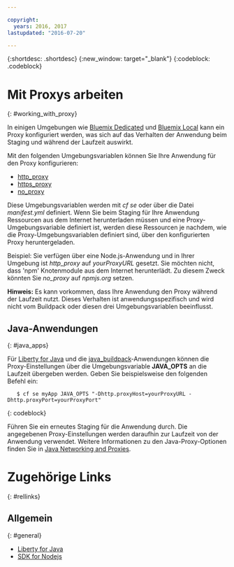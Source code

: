 ```yaml
---

copyright:
  years: 2016, 2017
lastupdated: "2016-07-20"

---
```


{:shortdesc: .shortdesc}
{:new_window: target="_blank"}
{:codeblock: .codeblock}


# Mit Proxys arbeiten
{: #working_with_proxy}



In einigen Umgebungen wie [Bluemix Dedicated](/docs/dedicated/index.html#dedicated) und [Bluemix Local](/docs/local/index.html#local) kann ein Proxy konfiguriert werden, was sich auf das Verhalten der Anwendung beim Staging und während der Laufzeit auswirkt.

Mit den folgenden Umgebungsvariablen können Sie Ihre Anwendung für den Proxy konfigurieren:
  * [http_proxy](https://docs.cloudfoundry.org/buildpacks/proxy-usage.html)
  * [https_proxy](https://docs.cloudfoundry.org/buildpacks/proxy-usage.html)
  * [no_proxy](http://www.gnu.org/software/wget/manual/html_node/Proxies.html)

Diese Umgebungsvariablen werden mit *cf se* oder über die Datei *manifest.yml* definiert.  Wenn Sie beim Staging für Ihre Anwendung Ressourcen aus dem Internet herunterladen müssen und eine Proxy-Umgebungsvariable definiert ist, werden diese Ressourcen je nachdem, wie die Proxy-Umgebungsvariablen definiert sind, über den konfigurierten Proxy heruntergeladen.

Beispiel: Sie verfügen über eine Node.js-Anwendung und in Ihrer Umgebung ist *http_proxy* auf *yourProxyURL* gesetzt.  Sie möchten nicht, dass 'npm' Knotenmodule aus dem Internet herunterlädt. Zu diesem Zweck könnten Sie *no_proxy* auf *npmjs.org* setzen.

**Hinweis:** Es kann vorkommen, dass Ihre Anwendung den Proxy während der Laufzeit nutzt.  Dieses Verhalten ist anwendungsspezifisch und wird nicht vom Buildpack oder diesen drei Umgebungsvariablen beeinflusst.

## Java-Anwendungen
{: #java_apps}

Für [Liberty for Java](/docs/runtimes/liberty/index.html) und die [java_buildpack](/docs/runtimes/tomcat/index.html)-Anwendungen können die Proxy-Einstellungen über die Umgebungsvariable **JAVA_OPTS** an die Laufzeit übergeben werden.  Geben Sie beispielsweise den folgenden Befehl ein:
```
   $ cf se myApp JAVA_OPTS "-Dhttp.proxyHost=yourProxyURL -Dhttp.proxyPort=yourProxyPort"
```
{: codeblock}

Führen Sie ein erneutes Staging für die Anwendung durch.  Die angegebenen Proxy-Einstellungen werden daraufhin zur Laufzeit von der Anwendung verwendet. Weitere Informationen zu den Java-Proxy-Optionen finden Sie in [Java Networking and Proxies](https://docs.oracle.com/javase/8/docs/technotes/guides/net/proxies.html).

# Zugehörige Links
{: #rellinks}
## Allgemein
{: #general}
* [Liberty for Java](/docs/runtimes/liberty/index.html)
* [SDK for Nodejs](/docs/runtimes/nodejs/index.html)
